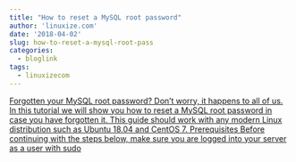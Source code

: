 ```yaml
---
title: "How to reset a MySQL root password"
author: 'linuxize.com'
date: '2018-04-02'
slug: how-to-reset-a-mysql-root-pass
categories:
  - bloglink
tags:
  - linuxizecom
---
```


[Forgotten your MySQL root password? Don’t worry, it happens to all of us. In this tutorial we will show you how to reset a MySQL root password in case you have forgotten it. This guide should work with any modern Linux distribution such as Ubuntu 18.04 and CentOS 7. Prerequisites Before continuing with the steps below, make sure you are logged into your server as a user with sudo<i class="fas fa-external-link-alt"></i>](https://linuxize.com/post/how-to-reset-a-mysql-root-password/)

